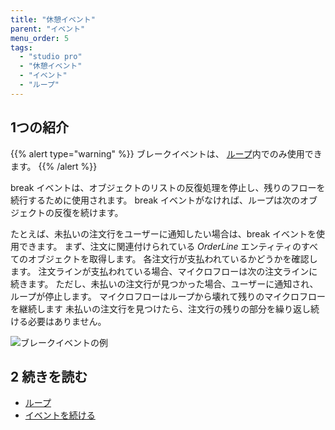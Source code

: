 ```yaml
---
title: "休憩イベント"
parent: "イベント"
menu_order: 5
tags:
  - "studio pro"
  - "休憩イベント"
  - "イベント"
  - "ループ"
---
```


## 1つの紹介

{{% alert type="warning" %}}
ブレークイベントは、 [ループ](loop)内でのみ使用できます。
{{% /alert %}}

break イベントは、オブジェクトのリストの反復処理を停止し、残りのフローを続行するために使用されます。 break イベントがなければ、ループは次のオブジェクトの反復を続けます。

たとえば、未払いの注文行をユーザーに通知したい場合は、break イベントを使用できます。 まず、注文に関連付けられている *OrderLine* エンティティのすべてのオブジェクトを取得します。 各注文行が支払われているかどうかを確認します。 注文ラインが支払われている場合、マイクロフローは次の注文ラインに続きます。 ただし、未払いの注文行が見つかった場合、ユーザーに通知され、ループが停止します。 マイクロフローはループから壊れて残りのマイクロフローを継続します 未払いの注文行を見つけたら、注文行の残りの部分を繰り返し続ける必要はありません。

![ブレークイベントの例](attachments/events/break-event-example.png)

## 2 続きを読む

* [ループ](ループ)
* [イベントを続ける](continue-event)